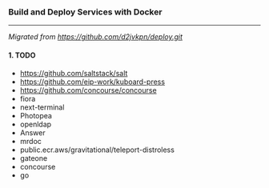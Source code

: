 ### Build and Deploy Services with Docker
---

*Migrated from https://github.com/d2jvkpn/deploy.git*

#### 1. TODO
- https://github.com/saltstack/salt
- https://github.com/eip-work/kuboard-press
- https://github.com/concourse/concourse
- fiora
- next-terminal
- Photopea
- openldap
- Answer
- mrdoc
- public.ecr.aws/gravitational/teleport-distroless
- gateone
- concourse
- go

